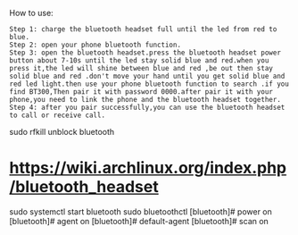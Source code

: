 
How to use:

    Step 1: charge the bluetooth headset full until the led from red to blue.
    Step 2: open your phone bluetooth function.
    Step 3: open the bluetooth headset.press the bluetooth headset power button about 7-10s until the led stay solid blue and red.when you press it,the led will shine between blue and red ,be out then stay solid blue and red .don't move your hand until you get solid blue and red led light.then use your phone bluetooth function to search .if you find BT300,Then pair it with password 0000.after pair it with your phone,you need to link the phone and the bluetooth headset together.
    Step 4: after you pair successfully,you can use the bluetooth headset to call or receive call.


sudo rfkill unblock bluetooth
# https://wiki.archlinux.org/index.php/bluetooth_headset
sudo systemctl start bluetooth
sudo bluetoothctl
[bluetooth]# power on
[bluetooth]# agent on
[bluetooth]# default-agent
[bluetooth]# scan on

